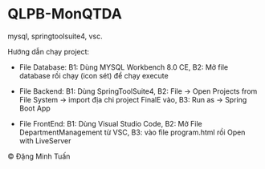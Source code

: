 # QLPB-MonQTDA
mysql, springtoolsuite4, vsc.

Hướng dẫn chạy project:
- File Database: 
B1: Dùng MYSQL Workbench 8.0 CE,
B2: Mở file database rồi chạy (icon sét) để chạy execute 

- File Backend:
B1: Dùng SpringToolSuite4,
B2: File -> Open Projects from File System -> import địa chi project FinalE vào,
B3: Run as -> Spring Boot App

- File FrontEnd:
B1: Dùng Visual Studio Code, 
B2: Mở File DepartmentManagement từ VSC, 
B3: vào file program.html rồi Open with LiveServer

© Đặng Minh Tuấn
